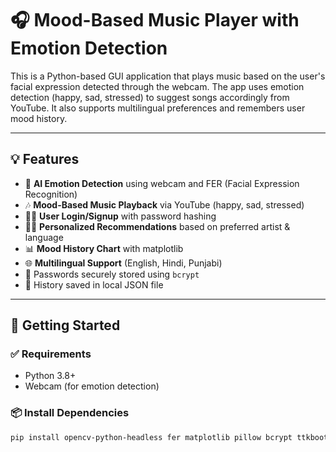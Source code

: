 # 🎧 Mood-Based Music Player with Emotion Detection

This is a Python-based GUI application that plays music based on the user's facial expression detected through the webcam. The app uses emotion detection (happy, sad, stressed) to suggest songs accordingly from YouTube. It also supports multilingual preferences and remembers user mood history.

---

## 💡 Features

- 🧠 **AI Emotion Detection** using webcam and FER (Facial Expression Recognition)
- 🎶 **Mood-Based Music Playback** via YouTube (happy, sad, stressed)
- 🧑‍💻 **User Login/Signup** with password hashing
- 🕵️‍♂️ **Personalized Recommendations** based on preferred artist & language
- 📊 **Mood History Chart** with matplotlib
- 🌐 **Multilingual Support** (English, Hindi, Punjabi)
- 🔐 Passwords securely stored using `bcrypt`
- 📁 History saved in local JSON file

---



## 🚀 Getting Started

### ✅ Requirements

- Python 3.8+
- Webcam (for emotion detection)

### 📦 Install Dependencies

```bash
pip install opencv-python-headless fer matplotlib pillow bcrypt ttkbootstrap vlc yt-dlp
